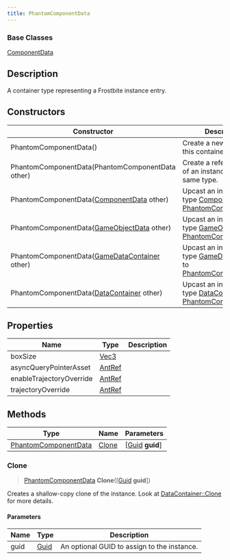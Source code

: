 ```yaml
---
title: PhantomComponentData
---
```

### Base Classes

[ComponentData](/vext/ref/fb/componentdata/)

## Description

A container type representing a Frostbite instance entry.

## Constructors

| Constructor                                                                     | Description                                                                                                                     |
| ------------------------------------------------------------------------------- | ------------------------------------------------------------------------------------------------------------------------------- |
| PhantomComponentData()                                                          | Create a new instance of this container type.                                                                                   |
| PhantomComponentData(PhantomComponentData other)                                | Create a reference copy of an instance of the same type.                                                                        |
| PhantomComponentData([ComponentData](/vext/ref/fb/componentdata/) other)                      | Upcast an instance of type [ComponentData](/vext/ref/fb/componentdata/) to [PhantomComponentData](/vext/ref/fb/phantomcomponentdata/).                      |
| PhantomComponentData([GameObjectData](/vext/ref/fb/gameobjectdata/) other)                    | Upcast an instance of type [GameObjectData](/vext/ref/fb/gameobjectdata/) to [PhantomComponentData](/vext/ref/fb/phantomcomponentdata/).                    |
| PhantomComponentData([GameDataContainer](/vext/ref/fb/gamedatacontainer/) other)              | Upcast an instance of type [GameDataContainer](/vext/ref/fb/gamedatacontainer/) to [PhantomComponentData](/vext/ref/fb/phantomcomponentdata/).              |
| PhantomComponentData([DataContainer](/vext/ref/shared/class/datacontainer) other) | Upcast an instance of type [DataContainer](/vext/ref/shared/class/datacontainer) to [PhantomComponentData](/vext/ref/fb/phantomcomponentdata/). |

## Properties

| Name                     | Type                              | Description |
| ------------------------ | --------------------------------- | ----------- |
| boxSize                  | [Vec3](/vext/ref/shared/class/vec3) |             |
| asyncQueryPointerAsset   | [AntRef](/vext/ref/fb/antref/)                  |             |
| enableTrajectoryOverride | [AntRef](/vext/ref/fb/antref/)                  |             |
| trajectoryOverride       | [AntRef](/vext/ref/fb/antref/)                  |             |

## Methods

| Type                                         | Name            | Parameters                                     |
| -------------------------------------------- | --------------- | ---------------------------------------------- |
| [PhantomComponentData](/vext/ref/fb/phantomcomponentdata/) | [Clone](#clone) | \[[Guid](/vext/ref/shared/class/guid) **guid**\] |

### Clone

> [PhantomComponentData](/vext/ref/fb/phantomcomponentdata/) **Clone**(\[[Guid](/vext/ref/shared/class/guid) **guid**\])

Creates a shallow-copy clone of the instance. Look at [DataContainer::Clone](/vext/ref/shared/class/datacontainer#clone) for more details.

#### Parameters

| Name | Type         | Description                                 |
| ---- | ------------ | ------------------------------------------- |
| guid | [Guid](/vext/ref/shared/class/guid/) | An optional GUID to assign to the instance. |
